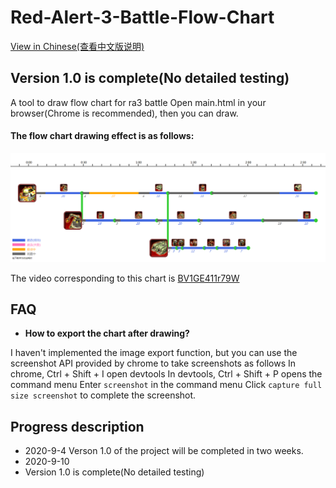# Red-Alert-3-Battle-Flow-Chart

[View in Chinese(查看中文版说明)](https://github.com/BigShuang/Red-Alert-3-Battle-Flow-Chart/blob/master/README_ZH.md)

## Version 1.0 is complete(No detailed testing)
A tool to draw flow chart for ra3 battle
Open main.html in your browser(Chrome is recommended), then you can draw.

#### The flow chart drawing effect is as follows:
![](https://github.com/BigShuang/Red-Alert-3-Battle-Flow-Chart/blob/master/output/BV1GE411r79W_3_ps.png)

The video corresponding to this chart is [BV1GE411r79W](https://www.bilibili.com/video/BV1GE411r79W)

## FAQ
- **How to export the chart after drawing?**

I haven't implemented the image export function, but you can use the screenshot API provided by chrome to take screenshots as follows
In chrome, Ctrl + Shift + I open devtools
In devtools, Ctrl + Shift + P opens the command menu
Enter `screenshot` in the command menu
Click `capture full size screenshot` to complete the screenshot.

## Progress description
- 2020-9-4
Verson 1.0 of the project will be completed in two weeks.
- 2020-9-10
- Version 1.0 is complete(No detailed testing)